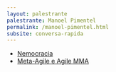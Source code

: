 ```yaml
---
layout: palestrante
palestrante: Manoel Pimentel
permalink: /manoel-pimentel.html
subsite: conversa-rapida
---
```


* [Nemocracia](/conversa-rapida/manoel-pimentel-nemocracia)
* [Meta-Agile e Agile MMA](/conversa-rapida/manoel-pimentel-meta-agile-e-agile-mma)
